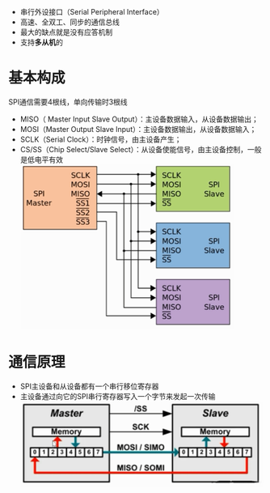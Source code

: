 - 串行外设接口（Serial Peripheral Interface）
- 高速、全双工、同步的通信总线
- 最大的缺点就是没有应答机制
- 支持**多从机**的

# 基本构成
SPI通信需要4根线，单向传输时3根线
- MISO（ Master Input Slave Output）：主设备数据输入，从设备数据输出；
- MOSI（Master Output Slave Input）：主设备数据输出，从设备数据输入；
- SCLK（Serial Clock）：时钟信号，由主设备产生；
- CS/SS（Chip Select/Slave Select）：从设备使能信号，由主设备控制，一般是低电平有效
![](../photo/Pasted%20image%2020230530151850.png)
# 通信原理
- SPI主设备和从设备都有一个串行移位寄存器
- 主设备通过向它的SPI串行寄存器写入一个字节来发起一次传输
![](../photo/Pasted%20image%2020230530152016.png)